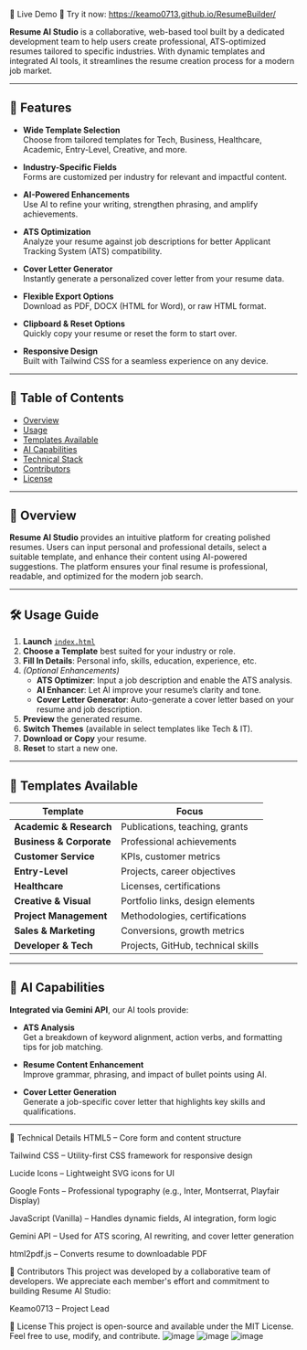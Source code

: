📌 Live Demo
🎯 Try it now: https://keamo0713.github.io/ResumeBuilder/

**Resume AI Studio** is a collaborative, web-based tool built by a dedicated development team to help users create professional, ATS-optimized resumes tailored to specific industries. With dynamic templates and integrated AI tools, it streamlines the resume creation process for a modern job market.

---

## 🚀 Features

- **Wide Template Selection**  
  Choose from tailored templates for Tech, Business, Healthcare, Academic, Entry-Level, Creative, and more.

- **Industry-Specific Fields**  
  Forms are customized per industry for relevant and impactful content.

- **AI-Powered Enhancements**  
  Use AI to refine your writing, strengthen phrasing, and amplify achievements.

- **ATS Optimization**  
  Analyze your resume against job descriptions for better Applicant Tracking System (ATS) compatibility.

- **Cover Letter Generator**  
  Instantly generate a personalized cover letter from your resume data.

- **Flexible Export Options**  
  Download as PDF, DOCX (HTML for Word), or raw HTML format.

- **Clipboard & Reset Options**  
  Quickly copy your resume or reset the form to start over.

- **Responsive Design**  
  Built with Tailwind CSS for a seamless experience on any device.

---

## 🧭 Table of Contents

- [Overview](#-overview)  
- [Usage](#-usage-guide)  
- [Templates Available](#-templates-available)  
- [AI Capabilities](#-ai-capabilities)  
- [Technical Stack](#-technical-details)  
- [Contributors](#-contributors)  
- [License](#-license)

---

## 📝 Overview

**Resume AI Studio** provides an intuitive platform for creating polished resumes. Users can input personal and professional details, select a suitable template, and enhance their content using AI-powered suggestions. The platform ensures your final resume is professional, readable, and optimized for the modern job search.

---

## 🛠️ Usage Guide

1. **Launch** [`index.html`](https://keamo0713.github.io/ResumeBuilder/)
2. **Choose a Template** best suited for your industry or role.
3. **Fill In Details**: Personal info, skills, education, experience, etc.
4. *(Optional Enhancements)*  
   - **ATS Optimizer**: Input a job description and enable the ATS analysis.  
   - **AI Enhancer**: Let AI improve your resume’s clarity and tone.  
   - **Cover Letter Generator**: Auto-generate a cover letter based on your resume and job description.
5. **Preview** the generated resume.
6. **Switch Themes** (available in select templates like Tech & IT).
7. **Download or Copy** your resume.
8. **Reset** to start a new one.

---

## 🧩 Templates Available

| Template | Focus |
|----------|-------|
| **Academic & Research** | Publications, teaching, grants |
| **Business & Corporate** | Professional achievements |
| **Customer Service** | KPIs, customer metrics |
| **Entry-Level** | Projects, career objectives |
| **Healthcare** | Licenses, certifications |
| **Creative & Visual** | Portfolio links, design elements |
| **Project Management** | Methodologies, certifications |
| **Sales & Marketing** | Conversions, growth metrics |
| **Developer & Tech** | Projects, GitHub, technical skills |

---

## 🤖 AI Capabilities

**Integrated via Gemini API**, our AI tools provide:

- **ATS Analysis**  
  Get a breakdown of keyword alignment, action verbs, and formatting tips for job matching.

- **Resume Content Enhancement**  
  Improve grammar, phrasing, and impact of bullet points using AI.

- **Cover Letter Generation**  
  Generate a job-specific cover letter that highlights key skills and qualifications.

---


🧪 Technical Details
HTML5 – Core form and content structure

Tailwind CSS – Utility-first CSS framework for responsive design

Lucide Icons – Lightweight SVG icons for UI

Google Fonts – Professional typography (e.g., Inter, Montserrat, Playfair Display)

JavaScript (Vanilla) – Handles dynamic fields, AI integration, form logic

Gemini API – Used for ATS scoring, AI rewriting, and cover letter generation

html2pdf.js – Converts resume to downloadable PDF

👥 Contributors
This project was developed by a collaborative team of developers.
We appreciate each member's effort and commitment to building Resume AI Studio:

Keamo0713 – Project Lead 


📄 License
This project is open-source and available under the MIT License.
Feel free to use, modify, and contribute.
![image](https://github.com/user-attachments/assets/0c6cf1ad-1eaf-41dd-870f-4b583fee8b42)
![image](https://github.com/user-attachments/assets/6813c590-3927-4f92-8374-4f1554c737d9)
![image](https://github.com/user-attachments/assets/ed4040e3-79de-4666-b014-b35d0d9f1e76)


